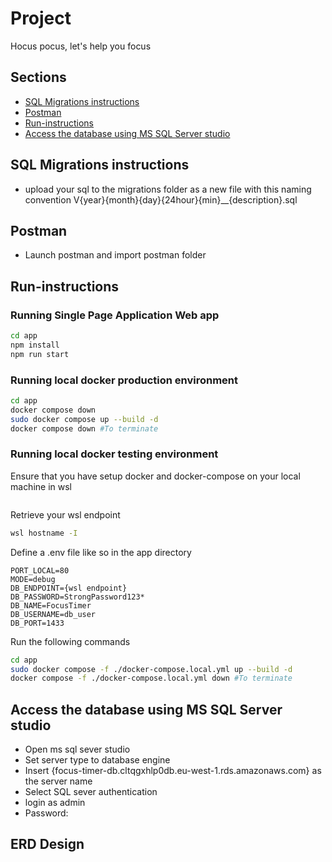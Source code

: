 # Project
Hocus pocus, let's help you focus

## Sections
- [SQL Migrations instructions](#SQL-Migrations-instructions)
- [Postman](#Postman)
- [Run-instructions](#Run-instrutions)
- [Access the database using MS SQL Server studio](#database-access)

## SQL Migrations instructions
- upload your sql to the migrations folder as a new file with this naming convention V{year}{month}{day}{24hour}{min}__{description}.sql

## Postman
- Launch postman and import postman folder 

## Run-instructions
### Running Single Page Application Web app
```sh
cd app
npm install
npm run start
```

### Running local docker production environment
```sh
cd app
docker compose down
sudo docker compose up --build -d
docker compose down #To terminate
```

### Running local docker testing environment
Ensure that you have setup docker and docker-compose on your local machine in wsl 
```sh
```
Retrieve your wsl endpoint
```.sh
wsl hostname -I
```
Define a .env file like so in the app directory
```.env
PORT_LOCAL=80
MODE=debug
DB_ENDPOINT={wsl endpoint}
DB_PASSWORD=StrongPassword123*
DB_NAME=FocusTimer
DB_USERNAME=db_user
DB_PORT=1433

```
Run the following commands
```sh
cd app
sudo docker compose -f ./docker-compose.local.yml up --build -d
docker compose -f ./docker-compose.local.yml down #To terminate
```

## Access the database using MS SQL Server studio
- Open ms sql sever studio
- Set server type to database engine
- Insert {focus-timer-db.cltqgxhlp0db.eu-west-1.rds.amazonaws.com} as the server name
- Select SQL sever authentication
- login as admin
- Password: 

## ERD Design
